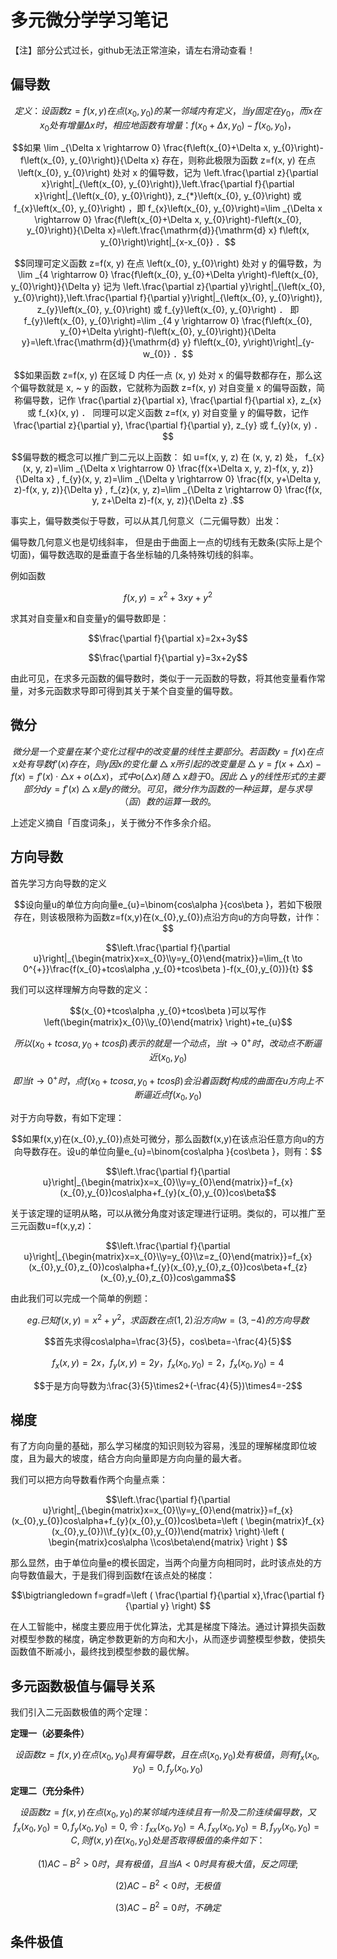 # 多元微分学学习笔记

【注】部分公式过长，github无法正常渲染，请左右滑动查看！

## 偏导数

```math
定义：设函数  z=f(x, y)  在点  \left(x_{0}, y_{0}\right)  的某一邻域内有定义，当  y  固定在  y_{0}  ，而  x  在  x_{0}  处有增量  \Delta x 时，相应地函数有增量： f\left(x_{0}+\Delta x, y_{0}\right)-f\left(x_{0}, y_{0}\right)  ，
```
```math
如果  \lim _{\Delta x \rightarrow 0} \frac{f\left(x_{0}+\Delta x, y_{0}\right)-f\left(x_{0}, y_{0}\right)}{\Delta x}  存在，则称此极限为函数  z=f(x, y)  在点  \left(x_{0}, y_{0}\right)  处对  x  的偏导数，记为  \left.\frac{\partial z}{\partial x}\right|_{\left(x_{0}, y_{0}\right)},\left.\frac{\partial f}{\partial x}\right|_{\left(x_{0}, y_{0}\right)}, z_{*}\left(x_{0}, y_{0}\right)  或  f_{x}\left(x_{0}, y_{0}\right)  ，即  f_{x}\left(x_{0}, y_{0}\right)=\lim _{\Delta x \rightarrow 0} \frac{f\left(x_{0}+\Delta x, y_{0}\right)-f\left(x_{0}, y_{0}\right)}{\Delta x}=\left.\frac{\mathrm{d}}{\mathrm{d} x} f\left(x, y_{0}\right)\right|_{x-x_{0}}  ．
```
```math
同理可定义函数  z=f(x, y)  在点  \left(x_{0}, y_{0}\right)  处对  y  的偏导数，为  \lim _{4 \rightarrow 0} \frac{f\left(x_{0}, y_{0}+\Delta y\right)-f\left(x_{0}, y_{0}\right)}{\Delta y} 
记为  \left.\frac{\partial z}{\partial y}\right|_{\left(x_{0}, y_{0}\right)},\left.\frac{\partial f}{\partial y}\right|_{\left(x_{0}, y_{0}\right)}, z_{y}\left(x_{0}, y_{0}\right)  或  f_{y}\left(x_{0}, y_{0}\right)  ．
即  f_{y}\left(x_{0}, y_{0}\right)=\lim _{4 y \rightarrow 0} \frac{f\left(x_{0}, y_{0}+\Delta y\right)-f\left(x_{0}, y_{0}\right)}{\Delta y}=\left.\frac{\mathrm{d}}{\mathrm{d} y} f\left(x_{0}, y\right)\right|_{y-w_{0}}  ．
```
```math
如果函数  z=f(x, y)  在区域  D  内任一点  (x, y)  处对  x  的偏导数都存在，那么这个偏导数就是  x, ~ y 的函数，它就称为函数  z=f(x, y)  对自变量  x  的偏导函数，简称偏导数，记作  \frac{\partial z}{\partial x}, \frac{\partial f}{\partial x}, z_{x}  或  f_{x}(x, y)  ．
同理可以定义函数  z=f(x, y)  对自变量  y  的偏导数，记作  \frac{\partial z}{\partial y}, \frac{\partial f}{\partial y}, z_{y}  或  f_{y}(x, y)  ．
```
```math
偏导数的概念可以推广到二元以上函数：
如  u=f(x, y, z)  在  (x, y, z)  处，
 f_{x}(x, y, z)=\lim _{\Delta x \rightarrow 0} \frac{f(x+\Delta x, y, z)-f(x, y, z)}{\Delta x} ,
 f_{y}(x, y, z)=\lim _{\Delta y \rightarrow 0} \frac{f(x, y+\Delta y, z)-f(x, y, z)}{\Delta y} ,
 f_{z}(x, y, z)=\lim _{\Delta z \rightarrow 0} \frac{f(x, y, z+\Delta z)-f(x, y, z)}{\Delta z} .
```

事实上，偏导数类似于导数，可以从其几何意义（二元偏导数）出发：

偏导数几何意义也是切线斜率， 但是由于曲面上一点的切线有无数条(实际上是个切面)，偏导数选取的是垂直于各坐标轴的几条特殊切线的斜率。

例如函数
```math
f(x,y)=x^{2}+3xy+y^{2}
```

求其对自变量x和自变量y的偏导数即是：

```math
\frac{\partial f}{\partial x}=2x+3y
```
```math
\frac{\partial f}{\partial y}=3x+2y
```

由此可见，在求多元函数的偏导数时，类似于一元函数的导数，将其他变量看作常量，对多元函数求导即可得到其关于某个自变量的偏导数。



## 微分

```math
微分是一个变量在某个变化过程中的改变量的线性主要部分。若函数y=f(x)在点x处有导数f'(x)存在，则y因x的变化量△x所引起的改变量是△y=f(x+△x)-f(x)=f'(x)·△x+o(△x)，式中o(△x)随△x趋于0。因此△y的线性形式的主要部分dy=f'(x)△x是y的微分。可见，微分作为函数的一种运算，是与求导（函）数的运算一致的。
```

上述定义摘自「百度词条」，关于微分不作多余介绍。



## 方向导数

首先学习方向导数的定义

```math
设向量u的单位方向向量e_{u}=\binom{cos\alpha }{cos\beta }，若如下极限存在，则该极限称为函数z=f(x,y)在(x_{0},y_{0})点沿方向u的方向导数，计作：
```
```math
\left.\frac{\partial f}{\partial u}\right|_{\begin{matrix}x=x_{0}\\y=y_{0}\end{matrix}}=\lim_{t \to 0^{+}}\frac{f(x_{0}+tcos\alpha ,y_{0}+tcos\beta )-f(x_{0},y_{0})}{t}  
```

我们可以这样理解方向导数的定义：

```math
(x_{0}+tcos\alpha ,y_{0}+tcos\beta )可以写作\left(\begin{matrix}x_{0}\\y_{0}\end{matrix} \right)+te_{u}
```

```math
所以(x_{0}+tcos\alpha ,y_{0}+tcos\beta )表示的就是一个动点，当t\to0^{+}时，改动点不断逼近(x_{0},y_{0})
```

```math
即当t\to0^{+}时，点f(x_{0}+tcos\alpha ,y_{0}+tcos\beta)会沿着函数f构成的曲面在u方向上不断逼近点f(x_{0},y_{0})
```

对于方向导数，有如下定理：

```math
如果f(x,y)在(x_{0},y_{0})点处可微分，那么函数f(x,y)在该点沿任意方向u的方向导数存在。设u的单位向量e_{u}=\binom{cos\alpha }{cos\beta }，则有：
```

```math
\left.\frac{\partial f}{\partial u}\right|_{\begin{matrix}x=x_{0}\\y=y_{0}\end{matrix}}=f_{x}(x_{0},y_{0})cos\alpha+f_{y}(x_{0},y_{0})cos\beta
```

关于该定理的证明从略，可以从微分角度对该定理进行证明。类似的，可以推广至三元函数u=f(x,y,z)：

```math
\left.\frac{\partial f}{\partial u}\right|_{\begin{matrix}x=x_{0}\\y=y_{0}\\z=z_{0}\end{matrix}}=f_{x}(x_{0},y_{0},z_{0})cos\alpha+f_{y}(x_{0},y_{0},z_{0})cos\beta+f_{z}(x_{0},y_{0},z_{0})cos\gamma
```



由此我们可以完成一个简单的例题：

```math
eg.已知f(x,y)=x^{2}+y^{2}，求函数在点(1,2)沿方向w=(3,-4)的方向导数
```

```math
首先求得cos\alpha=\frac{3}{5}，cos\beta=-\frac{4}{5}
```

```math
f_{x}(x,y)=2x，f_{y}(x,y)=2y，f_{x}(x_{0},y_{0})=2，f_{x}(x_{0},y_{0})=4
```

```math
于是方向导数为:\frac{3}{5}\times2+(-\frac{4}{5})\times4=-2
```



## 梯度

有了方向向量的基础，那么学习梯度的知识则较为容易，浅显的理解梯度即位坡度，且为最大的坡度，结合方向向量即是方向向量的最大者。

我们可以把方向导数看作两个向量点乘：

```math
\left.\frac{\partial f}{\partial u}\right|_{\begin{matrix}x=x_{0}\\y=y_{0}\end{matrix}}=f_{x}(x_{0},y_{0})cos\alpha+f_{y}(x_{0},y_{0})cos\beta=\left ( \begin{matrix}f_{x}(x_{0},y_{0})\\f_{y}(x_{0},y_{0})\end{matrix} \right)·\left ( \begin{matrix}cos\alpha \\cos\beta\end{matrix} \right )  
```

那么显然，由于单位向量e的模长固定，当两个向量方向相同时，此时该点处的方向导数值最大，于是我们得到函数f在该点处的梯度：

```math
\bigtriangledown f=gradf=\left ( \frac{\partial f}{\partial x},\frac{\partial f}{\partial y}   \right) 
```

在人工智能中，梯度主要应用于优化算法，尤其是梯度下降法。通过计算损失函数对模型参数的梯度，确定参数更新的方向和大小，从而逐步调整模型参数，使损失函数值不断减小，最终找到模型参数的最优解。



## 多元函数极值与偏导关系

我们引入二元函数极值的两个定理：

**定理一（必要条件）**

```math
设函数z=f(x,y)在点(x_{0},y_{0})具有偏导数，且在点(x_{0},y_{0})处有极值，则有f_{x}(x_{0},y_{0})=0,f_{y}(x_{0},y_{0})
```

**定理二（充分条件）**

```math
设函数z=f(x,y)在点(x_{0},y_{0})的某邻域内连续且有一阶及二阶连续偏导数，又f_{x}(x_{0},y_{0})=0,f_{y}(x_{0},y_{0})=0,令:f_{xx}(x_{0},y_{0})=A,f_{xy}(x_{0},y_{0})=B,f_{yy}(x_{0},y_{0})=C,则f(x,y)在(x_{0},y_{0})处是否取得极值的条件如下：
```

```math
(1)AC-B^{2}>0时，具有极值，且当A<0时具有极大值，反之同理;
```

```math
(2)AC-B^{2}<0时，无极值
```

```math
(3)AC-B^{2}=0时，不确定
```



## 条件极值
